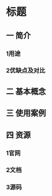 # 标题

## 一 简介

### 1用途

### 2优缺点及对比

## 二 基本概念

## 三 使用案例

## 

## 四 资源

### 1官网



### 2文档



### 3源码





